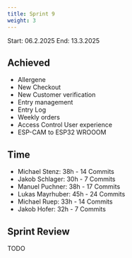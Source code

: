 ```yaml
---
title: Sprint 9
weight: 3
---
```


<title>{{.Title}}</title>

Start: 06.2.2025
End: 13.3.2025

## Achieved
- Allergene
- New Checkout
- New Customer verification
- Entry management
- Entry Log
- Weekly orders
- Access Control User experience
- ESP-CAM to ESP32 WROOOM

## Time
- Michael Stenz: 38h - 14 Commits
- Jakob Schlager: 30h - 7 Commits
- Manuel Puchner: 38h - 17 Commits
- Lukas Mayrhuber: 45h - 24 Commits
- Michael Ruep: 33h - 14 Commits
- Jakob Hofer:  32h - 7 Commits
  
## Sprint Review
TODO
